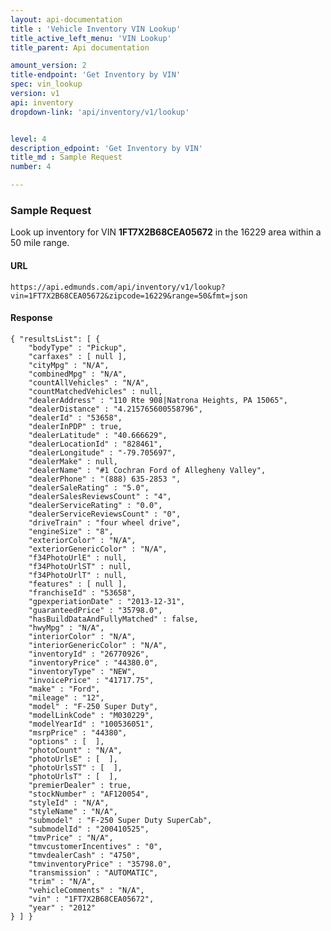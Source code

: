 ```yaml
---
layout: api-documentation
title : 'Vehicle Inventory VIN Lookup'
title_active_left_menu: 'VIN Lookup'
title_parent: Api documentation

amount_version: 2
title-endpoint: 'Get Inventory by VIN'
spec: vin_lookup
version: v1
api: inventory
dropdown-link: 'api/inventory/v1/lookup'


level: 4
description_edpoint: 'Get Inventory by VIN'
title_md : Sample Request
number: 4

---
```



### Sample Request

Look up inventory for VIN **1FT7X2B68CEA05672** in the 16229 area within a 50 mile range.

#### URL

	https://api.edmunds.com/api/inventory/v1/lookup?vin=1FT7X2B68CEA05672&zipcode=16229&range=50&fmt=json
	
#### Response

	{ "resultsList": [ { 
		"bodyType" : "Pickup",
		"carfaxes" : [ null ],
		"cityMpg" : "N/A",
		"combinedMpg" : "N/A",
		"countAllVehicles" : "N/A",
		"countMatchedVehicles" : null,
		"dealerAddress" : "110 Rte 908|Natrona Heights, PA 15065",
		"dealerDistance" : "4.215765600558796",
		"dealerId" : "53658",
		"dealerInPDP" : true,
		"dealerLatitude" : "40.666629",
		"dealerLocationId" : "828461",
		"dealerLongitude" : "-79.705697",
		"dealerMake" : null,
		"dealerName" : "#1 Cochran Ford of Allegheny Valley",
		"dealerPhone" : "(888) 635-2853 ",
		"dealerSaleRating" : "5.0",
		"dealerSalesReviewsCount" : "4",
		"dealerServiceRating" : "0.0",
		"dealerServiceReviewsCount" : "0",
		"driveTrain" : "four wheel drive",
		"engineSize" : "8",
		"exteriorColor" : "N/A",
		"exteriorGenericColor" : "N/A",
		"f34PhotoUrlE" : null,
		"f34PhotoUrlST" : null,
		"f34PhotoUrlT" : null,
		"features" : [ null ],
		"franchiseId" : "53658",
		"gpexperiationDate" : "2013-12-31",
		"guaranteedPrice" : "35798.0",
		"hasBuildDataAndFullyMatched" : false,
		"hwyMpg" : "N/A",
		"interiorColor" : "N/A",
		"interiorGenericColor" : "N/A",
		"inventoryId" : "26770926",
		"inventoryPrice" : "44380.0",
		"inventoryType" : "NEW",
		"invoicePrice" : "41717.75",
		"make" : "Ford",
		"mileage" : "12",
		"model" : "F-250 Super Duty",
		"modelLinkCode" : "M030229",
		"modelYearId" : "100536051",
		"msrpPrice" : "44380",
		"options" : [  ],
		"photoCount" : "N/A",
		"photoUrlsE" : [  ],
		"photoUrlsST" : [  ],
		"photoUrlsT" : [  ],
		"premierDealer" : true,
		"stockNumber" : "AF120054",
		"styleId" : "N/A",
		"styleName" : "N/A",
		"submodel" : "F-250 Super Duty SuperCab",
		"submodelId" : "200410525",
		"tmvPrice" : "N/A",
		"tmvcustomerIncentives" : "0",
		"tmvdealerCash" : "4750",
		"tmvinventoryPrice" : "35798.0",
		"transmission" : "AUTOMATIC",
		"trim" : "N/A",
		"vehicleComments" : "N/A",
		"vin" : "1FT7X2B68CEA05672",
		"year" : "2012"
	} ] }